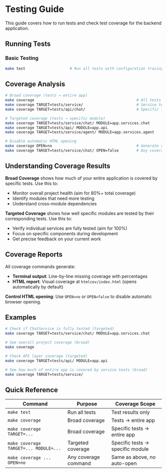# Testing Guide

This guide covers how to run tests and check test coverage for the backend application.

## Running Tests

### Basic Testing
```bash
make test                    # Run all tests with configuration tracing
```

## Coverage Analysis

```bash
# Broad coverage (tests → entire app)
make coverage                                              # All tests → entire app
make coverage TARGET=tests/service/                        # Service tests → entire app  
make coverage TARGET=tests/api/chat/                       # Specific folder → entire app

# Targeted coverage (tests → specific module)
make coverage TARGET=tests/service/chat/ MODULE=app.services.chat
make coverage TARGET=tests/api/ MODULE=app.api
make coverage TARGET=tests/service/agent/ MODULE=app.services.agent

# Disable automatic HTML opening
make coverage OPEN=no                                      # Generate report but don't open browser
make coverage TARGET=tests/service/chat/ OPEN=false        # Any coverage command with OPEN=no/false
```

## Understanding Coverage Results

**Broad Coverage** shows how much of your entire application is covered by specific tests. Use this to:
- Monitor overall project health (aim for 80%+ total coverage)
- Identify modules that need more testing
- Understand cross-module dependencies

**Targeted Coverage** shows how well specific modules are tested by their corresponding tests. Use this to:
- Verify individual services are fully tested (aim for 100%)
- Focus on specific components during development
- Get precise feedback on your current work

## Coverage Reports

All coverage commands generate:
- **Terminal output**: Line-by-line missing coverage with percentages
- **HTML report**: Visual coverage at `htmlcov/index.html` (opens automatically by default)

**Control HTML opening**: Use `OPEN=no` or `OPEN=false` to disable automatic browser opening.

## Examples

```bash
# Check if ChatService is fully tested (targeted)
make coverage TARGET=tests/service/chat/ MODULE=app.services.chat

# See overall project coverage (broad)
make coverage

# Check API layer coverage (targeted)
make coverage TARGET=tests/api/ MODULE=app.api

# See how much of entire app is covered by service tests (broad)
make coverage TARGET=tests/service/
```

## Quick Reference

| Command | Purpose | Coverage Scope |
|---------|---------|----------------|
| `make test` | Run all tests | Test results only |
| `make coverage` | Broad coverage | Tests → entire app |
| `make coverage TARGET=...` | Broad coverage | Specific tests → entire app |
| `make coverage TARGET=... MODULE=...` | Targeted coverage | Specific tests → specific module |
| `make coverage ... OPEN=no` | Any coverage command | Same as above, no auto-open | 